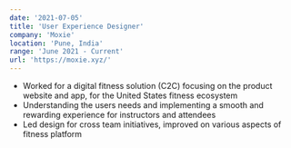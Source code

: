 ```yaml
---
date: '2021-07-05'
title: 'User Experience Designer'
company: 'Moxie'
location: 'Pune, India'
range: 'June 2021 - Current'
url: 'https://moxie.xyz/'
---
```


- Worked for a digital fitness solution (C2C) focusing on the product website and app, for the United States fitness ecosystem
- Understanding the users needs and implementing a smooth and rewarding experience for instructors and attendees
- Led design for cross team initiatives, improved on various aspects of fitness platform
